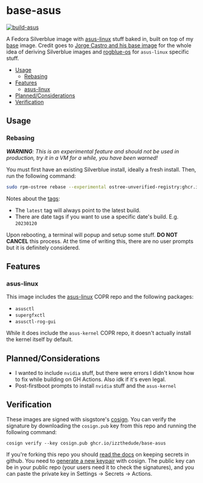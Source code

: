 # base-asus

[![build-asus](https://github.com/izzthedude/base-asus/actions/workflows/build.yml/badge.svg)](https://github.com/izzthedude/base-asus/actions/workflows/build.yml)

A Fedora Silverblue image with [asus-linux](https://asus-linux.org/) stuff baked in, built on top of my [base](https://github.com/izzthedude/base) image. Credit goes to [Jorge Castro and his base image](https://github.com/ublue-os/base) for the whole idea of deriving Silverblue images and [rogblue-os](https://github.com/rogblue-os) for `asus-linux` specific stuff.

- [Usage](#usage)
  - [Rebasing](#rebasing)
- [Features](#features)
  - [asus-linux](#asus-linux)
- [Planned/Considerations](#plannedconsiderations)
- [Verification](#verification)

## Usage
### Rebasing
***WARNING**: This is an experimental feature and should not be used in production, try it in a VM for a while, you have been warned!*

You must first have an existing Silverblue install, ideally a fresh install. Then, run the following command:
```sh
sudo rpm-ostree rebase --experimental ostree-unverified-registry:ghcr.io/izzthedude/base-asus:latest
```

Notes about the [tags](https://github.com/izzthedude/base-asus/pkgs/container/base-asus):
- The `latest` tag will always point to the latest build.
- There are date tags if you want to use a specific date's build. E.g. `20230120`

Upon rebooting, a terminal will popup and setup some stuff. **DO NOT CANCEL** this process. At the time of writing this, there are no user prompts but it is definitely considered.

## Features
### asus-linux
This image includes the [asus-linux](https://asus-linux.org/) COPR repo and the following packages:
- `asusctl`
- `supergfxctl`
- `asusctl-rog-gui`

While it does include the `asus-kernel` COPR repo, it doesn't actually install the kernel itself by default.

## Planned/Considerations
- I wanted to include `nvidia` stuff, but there were errors I didn't know how to fix while building on GH Actions. Also idk if it's even legal.
- Post-firstboot prompts to install `nvidia` stuff and the `asus-kernel`

## Verification

These images are signed with sisgstore's [cosign](https://docs.sigstore.dev/cosign/overview/). You can verify the signature by downloading the `cosign.pub` key from this repo and running the following command:

    cosign verify --key cosign.pub ghcr.io/izzthedude/base-asus
    
If you're forking this repo you should [read the docs](https://docs.github.com/en/actions/security-guides/encrypted-secrets) on keeping secrets in github. You need to [generate a new keypair](https://docs.sigstore.dev/cosign/overview/) with cosign. The public key can be in your public repo (your users need it to check the signatures), and you can paste the private key in Settings -> Secrets -> Actions. 
